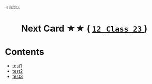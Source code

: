 <p align="left">
  <a href="../README.md">
    <img src="../../Z99-OTHERS/00-common/00-back.png" style="width:10%">
  </a>
</p>

<div align="center">
  <h1>
    Next Card ★★ (
      <a href="https://drive.google.com/file/d/1sBvznMMYRgkH8ogMi8hYEDrj5pDEQcJ9/view?usp=drive_link">
        <code>12_Class_23</code>
      </a>
    )
  </h1>
</div>

# Contents

-   [test1]()
-   [test2]()
-   [test3]()
